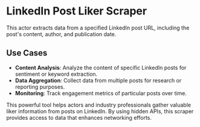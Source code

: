# LinkedIn Post Liker Scraper

This actor extracts data from a specified LinkedIn post URL, including the post's content, author, and publication date.

## Use Cases

-   **Content Analysis**: Analyze the content of specific LinkedIn posts for sentiment or keyword extraction.
-   **Data Aggregation**: Collect data from multiple posts for research or reporting purposes.
-   **Monitoring**: Track engagement metrics of particular posts over time.

This powerful tool helps actors and industry professionals gather valuable liker information from posts on LinkedIn. By using hidden APIs, this scraper provides access to data that enhances networking efforts.
